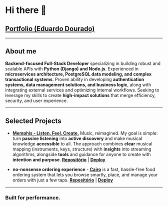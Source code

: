 # Hi there 👋

## [Portfolio (Eduardo Dourado)](https://efdourado.vercel.app/)

---

## About me
**Backend-focused Full-Stack Developer** specializing in building robust and scalable APIs with **Python (Django) and Node.js**. Experienced in **microservices architecture, PostgreSQL data modeling, and complex transactional systems**. Proven ability in developing **authentication systems, data management solutions, and business logic**, along with integrating external services and optimizing internal workflows. Seeking to leverage my skills to create **high-impact solutions** that merge efficiency, security, and user experience.

---

## Selected Projects

- [**Memphis - Listen. Feel. Create.**](https://fs-memphis.onrender.com) Music, reimagined. My goal is simple: turn **passive listening** into **active discovery** and make musical knowledge **accessible** to all. The approach combines **clear** musical mapping (instruments, keys, structure) with **insights** into streaming algorithms, alongside **tools** and guidance for anyone to create with **intention and purpose**.  [**Repositório**](https://github.com/efdourado/fs-memphis) | [**Deploy**](https://fs-memphis.onrender.com)

- **no-nonsense ordering experience** - [**Cairo**](https://fs-cairo.vercel.app/) is a fast, hassle-free food ordering system that lets you browse smartly, place, and manage your orders with just a few taps. [**Repositório**](https://github.com/efdourado/fs-cairo) | [**Deploy**](https://fs-cairo.vercel.app/)

---

### Built for performance.